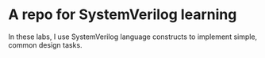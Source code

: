 # A repo for SystemVerilog learning

In these labs, I use SystemVerilog language constructs to implement simple, common design tasks.
